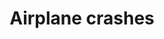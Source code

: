 ---
title: Airplane crashes
longTitle: 'Airplane crashes'
tags:
- gccommon
usedFor:
- "[[Aircraft accidents]]"
---